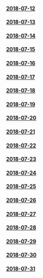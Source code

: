 #### [2018-07-12](2018-07-12)
#### [2018-07-13](2018-07-13)
#### [2018-07-14](2018-07-14)
#### [2018-07-15](2018-07-15)
#### [2018-07-16](2018-07-16)
#### [2018-07-17](2018-07-17)
#### [2018-07-18](2018-07-18)
#### [2018-07-19](2018-07-19)
#### [2018-07-20](2018-07-20)
#### [2018-07-21](2018-07-21)
#### [2018-07-22](2018-07-22)
#### [2018-07-23](2018-07-23)
#### [2018-07-24](2018-07-24)
#### [2018-07-25](2018-07-25)
#### [2018-07-26](2018-07-26)
#### [2018-07-27](2018-07-27)
#### [2018-07-28](2018-07-28)
#### [2018-07-29](2018-07-29)
#### [2018-07-30](2018-07-30)
#### [2018-07-31](2018-07-31)
